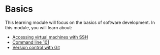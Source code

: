 # Basics

This learning module will focus on the basics of software development. In this
module, you will learn about:

- [Accessing virtual machines with SSH](./accessing-virtual-machines-with-ssh.md)
- [Command line 101](./command-line-101.md)
- [Version control with Git](./version-control-with-git.md)
